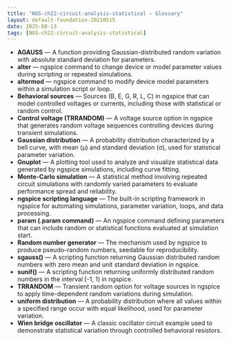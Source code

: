 ```yaml
---
title: "NGS-ch22-circuit-analysis-statistical — Glossary"
layout: default-foundation-20210515
date: 2025-08-13
tags: [NGS-ch22-circuit-analysis-statistical]
---
```


- **AGAUSS** — A function providing Gaussian-distributed random variation with absolute standard deviation for parameters.  
- **alter** — ngspice command to change device or model parameter values during scripting or repeated simulations.  
- **altermod** — ngspice command to modify device model parameters within a simulation script or loop.  
- **Behavioral sources** — Sources (B, E, G, R, L, C) in ngspice that can model controlled voltages or currents, including those with statistical or random control.  
- **Control voltage (TRRANDOM)** — A voltage source option in ngspice that generates random voltage sequences controlling devices during transient simulations.  
- **Gaussian distribution** — A probability distribution characterized by a bell curve, with mean (µ) and standard deviation (σ), used for statistical parameter variation.  
- **Gnuplot** — A plotting tool used to analyze and visualize statistical data generated by ngspice simulations, including curve fitting.  
- **Monte-Carlo simulation** — A statistical method involving repeated circuit simulations with randomly varied parameters to evaluate performance spread and reliability.  
- **ngspice scripting language** — The built-in scripting framework in ngspice for automating simulations, parameter variation, loops, and data processing.  
- **param (.param command)** — An ngspice command defining parameters that can include random or statistical functions evaluated at simulation start.  
- **Random number generator** — The mechanism used by ngspice to produce pseudo-random numbers, seedable for reproducibility.  
- **sgauss()** — A scripting function returning Gaussian distributed random numbers with zero mean and unit standard deviation in ngspice.  
- **sunif()** — A scripting function returning uniformly distributed random numbers in the interval [-1, 1) in ngspice.  
- **TRRANDOM** — Transient random option for voltage sources in ngspice to apply time-dependent random variations during simulation.  
- **uniform distribution** — A probability distribution where all values within a specified range occur with equal likelihood, used for parameter variation.  
- **Wien bridge oscillator** — A classic oscillator circuit example used to demonstrate statistical variation through controlled behavioral resistors.
